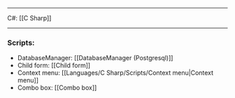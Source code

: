 
___
C#: [[C Sharp]]
___
### Scripts:
-  DatabaseManager: [[DatabaseManager (Postgresql)]]
-  Child form: [[Child form]]
-  Context menu: [[Languages/C Sharp/Scripts/Context menu|Context menu]]
-  Combo box: [[Combo box]]
